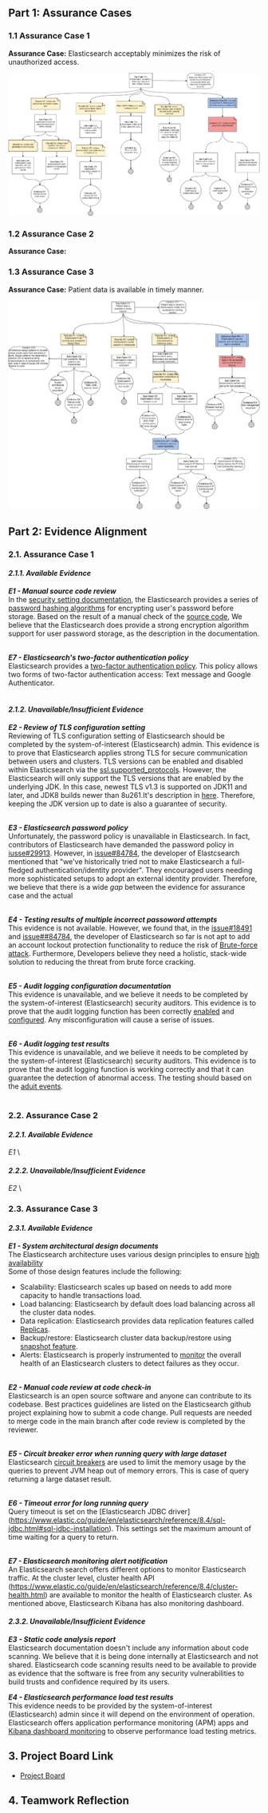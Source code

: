 ## Part 1: Assurance Cases
### 1.1 Assurance Case 1
**Assurance Case:** Elasticsearch acceptably minimizes the risk of unauthorized access.

![Assurance Case 1](/images/Assurance%20Case%20final.png) 

### 1.2 Assurance Case 2
**Assurance Case:** 

### 1.3 Assurance Case 3
**Assurance Case:** Patient data is available in timely manner.

![Availability Assurance Case](/images/Availability_Assurance_Case.jpg)


## Part 2: Evidence Alignment
### 2.1. Assurance Case 1

#### *2.1.1. Available Evidence*
***E1 - Manual source code review*** \
In the [security setting documentation](https://www.elastic.co/guide/en/elasticsearch/reference/current/security-settings.html#password-hashing-algorithms), the Elasticsearch provides a series of [password hashing algorithms](https://github.com/elastic/elasticsearch/blob/be7c7415627377a1b795400fb8dfcc6cbdf0e322/docs/reference/settings/security-hash-settings.asciidoc) for encrypting user's password before storage. Based on the result of a manual check of the [source code](https://github.com/elastic/elasticsearch/blob/be7c7415627377a1b795400fb8dfcc6cbdf0e322/x-pack/plugin/core/src/main/java/org/elasticsearch/xpack/core/security/authc/support/Hasher.java), We believe that the Elasticsearch does provide a strong encryption algorithm support for user password storage, as the description in the documentation.<br><br>

***E7 - Elasticsearch's two-factor authentication policy*** \
Elasticsearch provides a [two-factor authentication policy](https://www.elastic.co/guide/en/cloud/current/ec-account-security.html). This policy allows two forms of two-factor authentication access: Text message and Google Authenticator. <br><br>

#### *2.1.2. Unavailable/Insufficient Evidence*

***E2 - Review of TLS configuration setting*** \
Reviewing of TLS configuration setting of Elasticsearch should be completed by the system-of-interest (Elasticsearch) admin. 
This evidence is to prove that Elasticsearch applies strong TLS for secure communication between users and clusters. TLS versions can be enabled and disabled within Elasticsearch via the [ssl.supported_protocols](https://www.elastic.co/guide/en/elasticsearch/reference/8.4/security-settings.html#ssl-tls-settings). However, the Elasticsearch will only support the TLS versions that are enabled by the underlying JDK. In this case, newest TLS v1.3 is supported on JDK11 and later, and JDK8 builds newer than 8u261.It's description in [here](https://www.elastic.co/guide/en/elasticsearch/reference/8.4/jdk-tls-versions.html#jdk-enable-tls-protocol). Therefore, keeping the JDK version up to date is also a guarantee of security.<br><br>

***E3 - Elasticsearch password policy*** \
Unfortunately, the password policy is unavailable in Elasticsearch. 
In fact, contributors of Elasticsearch have demanded the password policy in [iusse#29913](https://github.com/elastic/elasticsearch/issues/29913). However, in [issue#84784](https://github.com/elastic/kibana/issues/84784), the developer of Elastcsearch mentioned that "we've historically tried not to make Elasticsearch a full-fledged authentication/identity provider". They encouraged users needing more sophisticated setups to adopt an external identity provider. Therefore, we believe that there is a wide *gap* between the evidence for assurance case and the actual<br><br>

***E4 - Testing results of multiple incorrect passoword attempts*** \
This evidence is not available. However, we found that, in the [issue#18491](https://github.com/elastic/kibana/issues/18491) and [issue##84784](https://github.com/elastic/kibana/issues/84784), the developer of Elasticsearch so far is not apt to add an account lockout protection functionality to reduce the risk of [Brute-force attack](https://attack.mitre.org/techniques/T1110/003/). Furthermore, Developers believe they need a holistic, stack-wide solution to reducing the threat from brute force cracking.<br><br>

***E5 - Audit logging configuration documentation*** \
This evidence is unavailable, and we believe it needs to be completed by the system-of-interest (Elasticsearch) security auditors. This evidence is to prove that the audit logging function has been correctly [enabled](https://www.elastic.co/guide/en/elasticsearch/reference/current/enable-audit-logging.html) and [configured](https://www.elastic.co/guide/en/elasticsearch/reference/current/auditing-settings.html). Any misconfiguration will cause a serise of issues.
<br><br>

***E6 - Audit logging test results*** \
This evidence is unavailable, and we believe it needs to be completed by the system-of-interest (Elasticsearch) security auditors. This evidence is to prove that the audit logging function is working correctly and that it can guarantee the detection of abnormal access. The testing should based on the [aduit events](https://www.elastic.co/guide/en/elasticsearch/reference/current/audit-event-types.html).
<br><br>

### 2.2. Assurance Case 2

#### *2.2.1. Available Evidence*
*E1* \

#### *2.2.2. Unavailable/Insufficient Evidence*
*E2* \

### 2.3. Assurance Case 3

#### *2.3.1. Available Evidence*
***E1 - System architectural design documents*** \
The Elasticsearch architecture uses various design principles to ensure [high availability](https://www.elastic.co/guide/en/elasticsearch/reference/current/high-availability.html) <br/>
Some of those design features include the following:
- Scalability: Elasticsearch scales up based on needs to add more capacity to handle transactions load.
- Load balancing: Elasticsearch by default does load balancing across all the cluster data nodes.  
- Data replication: Elasticsearch provides data replication features called [Replicas](https://www.elastic.co/guide/en/elasticsearch/reference/current/index-modules.html). 
- Backup/restore: Elasticsearch cluster data backup/restore using [snapshot feature](https://www.elastic.co/guide/en/elasticsearch/reference/master/snapshot-restore.html).
- Alerts: Elasticsearch is properly instrumented to [monitor](https://www.elastic.co/guide/en/kibana/current/kibana-alerts.html) the overall health of an Elasticsearch clusters to detect failures as they occur. <br/><br/>

***E2 - Manual code review at code check-in*** \
Elasticsearch is an open source software and anyone can contribute to its codebase.
Best practices guidelines are listed on the Elasticsearch github project explaining how to submit a code change.
Pull requests are needed to merge code in the main branch after code review is completed by the reviewer.  <br/><br/>

***E5 - Circuit breaker error when running query with large dataset*** \
Elasticsearch [circuit breakers](https://www.elastic.co/guide/en/elasticsearch/reference/current/circuit-breaker.html) are used to limit the memory usage by the queries to prevent JVM heap out of memory errors. This is case of query returning a large dataset result. <br/><br/>

***E6 - Timeout error for long running query*** \
Query timeout is set on the [Elasticsearch JDBC driver]
(https://www.elastic.co/guide/en/elasticsearch/reference/8.4/sql-jdbc.html#sql-jdbc-installation).
This settings set the maximum amount of time waiting for a query to return. <br/><br/>

***E7 - Elasticsearch  monitoring alert notification*** \
An Elasticsearch search offers different options to monitor Elasticsearch traffic. 
At the cluster level, cluster health API (https://www.elastic.co/guide/en/elasticsearch/reference/8.4/cluster-health.html)
are available to monitor the health of Elasticsearch cluster. As mentioned above, Elasticsearch Kibana has also monitoring dashboard.

#### *2.3.2. Unavailable/Insufficient Evidence*
***E3 - Static code analysis report*** \
Elasticsearch documentation doesn't include any information about code scanning.
We believe that it is being done internally at Elasticsearch and not shared.
Elasticsearch code scanning results need to be available to provide as evidence that the software is free from any security vulnerabilities
to build trusts and confidence required by its users. 

***E4 - Elasticsearch performance load test results*** \
This evidence needs to be provided by the system-of-interest (Elasticsearch) admin since it will depend on the environment of operation. 
Elasticsearch offers application performance monitoring (APM) apps and [Kibana dashboard monitoring](https://www.elastic.co/guide/en/kibana/current/elasticsearch-metrics.html) to observe performance load testing metrics. 

## 3. Project Board Link
- [Project Board](https://github.com/users/zijunmei/projects/2/views/1?filterQuery=Assurance+Case+Task)
## 4. Teamwork Reflection


